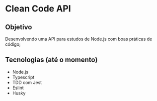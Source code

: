 # Clean Code API

## Objetivo

Desenvolvendo uma API para estudos de Node.js com boas práticas de código;

## Tecnologias (até o momento)

- Node.js
- Typescript
- TDD com Jest
- Eslint
- Husky
